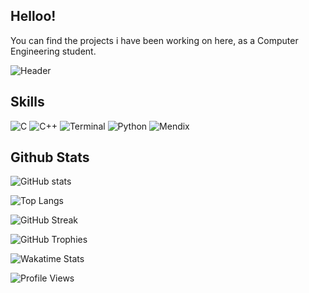 ## Helloo!
You can find the projects i have been working on here, as a Computer Engineering student.

![Header](https://github.com/betulyildizs/profile-images/blob/main/Bet%C3%BCl%20Y%C4%B1ld%C4%B1z%20(1).png?raw=true)

## Skills

![C](https://img.shields.io/badge/C-A8B9CC?style=for-the-badge&logo=c&logoColor=purple)
![C++](https://img.shields.io/badge/C++-00599C?style=for-the-badge&logo=c%2B%2B&logoColor=yellow)
![Terminal](https://img.shields.io/badge/Terminal-4D4D4D?style=for-the-badge&logo=windows%20terminal&logoColor=green)
![Python](https://img.shields.io/badge/Python-3776AB?style=for-the-badge&logo=python&logoColor=pink)
![Mendix](https://images.squarespace-cdn.com/content/v1/5dfa2c39017ba35b991218b8/0f7d6d54-1b09-4a81-afe6-6b8571ca0c5a/Mendix-Primary-Logo-RGB-Blue-Large.png?format=500w)
## Github Stats

![GitHub stats](https://github-readme-stats.vercel.app/api?username=betulyildizs&show_icons=true&theme=radical)

![Top Langs](https://github-readme-stats.vercel.app/api/top-langs/?username=betulyildizs&layout=compact&theme=radical)

![GitHub Streak](https://github-readme-streak-stats.herokuapp.com/?user=betulyildizs&theme=radical)

![GitHub Trophies](https://github-profile-trophy.vercel.app/?username=betulyildizs&theme=dracula)

![Wakatime Stats](https://github-readme-stats.vercel.app/api/wakatime?username=betulyildizs&layout=compact&theme=radical&custom_title=Kodlama%20Zamanım)

![Profile Views](https://komarev.com/ghpvc/?username=betulyildizs&color=green)
<!--
**betulyildizs/betulyildizs** is a ✨ _special_ ✨ repository because its `README.md` (this file) appears on your GitHub profile.

Here are some ideas to get you started:

- 🔭 I’m currently working on ...
- 🌱 I’m currently learning ...
- 👯 I’m looking to collaborate on ...
- 🤔 I’m looking for help with ...
- 💬 Ask me about ...
- 📫 How to reach me: ...
- 😄 Pronouns: ...
- ⚡ Fun fact: ...
-->
